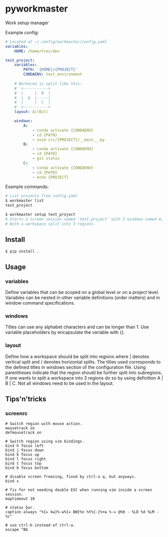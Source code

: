 # pyworkmaster
Work setup manager

Example config:
```yaml
# Located at ~/.config/workmaster/config.yaml
variables:
    HOME: /home/trez/dev

test_project:
    variables:
        PATH: '{HOME}/{PROJECT}'
        CONDAENV: test_environment
        
    # Workarea is split like this:
    #  +-----------+
    #  |     |  B  |
    #  |  A  |-----|
    #  |     |  C  |
    #  +-----------+
    layout: A|(B/C)

    windows:
        A:
            - conda activate {CONDAENV}
            - cd {PATH}
            - nvim src/{PROJECT}/__main__.py
        B:
            - conda activate {CONDAENV}
            - cd {PATH}
            - git status
        C:
            - conda activate {CONDAENV}
            - cd {PATH}
            - echo {PROJECT}
```

Example commands:
```bash
# List projects from config.yaml
$ workmaster list
test_project

$ workmaster setup test_project
# Starts a screen session named 'test_project' with 3 windows named A, B and C.
# With a workspace split into 3 regions.
```

## Install
```bash
$ pip install .
```

## Usage
### variables
Define variables that can be scoped on a global level or on a project level.
Variables can be nested in other variable definitions (order matters) and in window command specifications.

### windows
Titles can use any alphabet characters and can be longer than 1.
Use variable placeholders by encapsulate the variable with {}.

### layout
Define how a workspace should be split into regions where | denotes vertical split and / denotes horizontal splits.
The titles used corresponds to the defined titles in windows section of the configuration file.
Using parentheses indicate that the region should be further split into subregions.
If one wants to split a workspace into 3 regions do so by using definition A | B | C.
Not all windows need to be used in the layout.

## Tips'n'tricks
### screenrc
```
# Switch region with mouse action.
mousetrack on
defmousetrack on

# Switch region using vim bindings.
bind h focus left
bind j focus down
bind k focus up
bind l focus right
bind t focus top
bind b focus bottom

# disable screen freezing, fixed by ctrl-a q, but anyways.
bind s 

# fix for not needing double ESC when running vim inside a screen session.
maptimeout 10

# status bar.
caption always "%{= kw}%-w%{= BW}%n %t%{-}%+w %-= @%H - %LD %d %LM - %c"

# use ctrl-b instead of ctrl-a.
escape ^Bb
```
